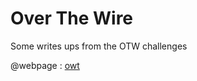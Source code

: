 # Over The Wire

Some writes ups from the OTW challenges

@webpage : [owt]("https://overthewire.org")
